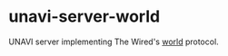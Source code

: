 # unavi-server-world

UNAVI server implementing The Wired's [world](https://github.com/unavi-xyz/wired-protocol/tree/main/world) protocol.
